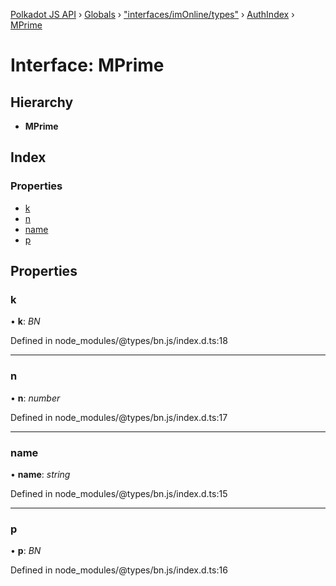[Polkadot JS API](../README.md) › [Globals](../globals.md) › ["interfaces/imOnline/types"](../modules/_interfaces_imonline_types_.md) › [AuthIndex](_interfaces_imonline_types_.authindex.md) › [MPrime](_interfaces_imonline_types_.authindex.mprime.md)

# Interface: MPrime

## Hierarchy

* **MPrime**

## Index

### Properties

* [k](_interfaces_imonline_types_.authindex.mprime.md#k)
* [n](_interfaces_imonline_types_.authindex.mprime.md#n)
* [name](_interfaces_imonline_types_.authindex.mprime.md#name)
* [p](_interfaces_imonline_types_.authindex.mprime.md#p)

## Properties

###  k

• **k**: *BN*

Defined in node_modules/@types/bn.js/index.d.ts:18

___

###  n

• **n**: *number*

Defined in node_modules/@types/bn.js/index.d.ts:17

___

###  name

• **name**: *string*

Defined in node_modules/@types/bn.js/index.d.ts:15

___

###  p

• **p**: *BN*

Defined in node_modules/@types/bn.js/index.d.ts:16
